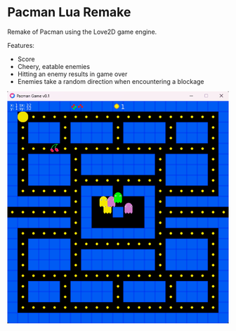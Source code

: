 # Pacman Lua Remake
Remake of Pacman using the Love2D game engine.

Features:
* Score
* Cheery, eatable enemies
* Hitting an enemy results in game over
* Enemies take a random direction when encountering a blockage

![Pacman Gif](/screenshots/pacman.gif)
